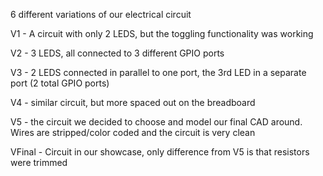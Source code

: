 6 different variations of our electrical circuit

V1 - A circuit with only 2 LEDS, but the toggling functionality was working

V2 - 3 LEDS, all connected to 3 different GPIO ports

V3 - 2 LEDS connected in parallel to one port, the 3rd LED in a separate port (2 total GPIO ports)

V4 - similar circuit, but more spaced out on the breadboard

V5 - the circuit we decided to choose and model our final CAD around. Wires are stripped/color coded and the circuit is very clean

VFinal - Circuit in our showcase, only difference from V5 is that resistors were trimmed
